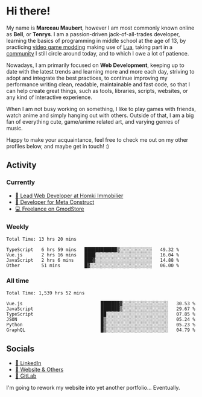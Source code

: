 # Hi there!

My name is **Marceau Maubert**, however I am most commonly known online as **Bell**, or **Tenrys**. I am a passion-driven jack-of-all-trades developer, learning the basics of programming in middle school at the age of 13, by practicing [video game modding](https://garrysmod.com) making use of [Lua](https://lua.org), taking part in a [community](https://metastruct.net) I still circle around today, and to which I owe a lot of patience.

Nowadays, I am primarily focused on **Web Development**, keeping up to date with the latest trends and learning more and more each day, striving to adopt  and integrate the best practices, to continue improving my performance writing clean, readable, maintainable and fast code, so that I can help create great things, such as tools, libraries, scripts, websites, or any kind of interactive experience.

When I am not busy working on something, I like to play games with friends, watch anime and simply hanging out with others. Outside of that, I am a big fan of everything cute, game/anime related art, and varying genres of music.

Happy to make your acquaintance, feel free to check me out on my other profiles below, and maybe get in touch! :)

## Activity

### Currently

- [🏢 Lead Web Developer at Homki Immobilier](https://homki-immobilier.com)
- [🎈 Developer for Meta Construct](https://metastruct.net)
- [💻 Freelance on GmodStore](https://www.gmodstore.com/users/Tenrys)

### Weekly
<!--START_SECTION:wakaWeekly-->

```text
Total Time: 13 hrs 20 mins

TypeScript   6 hrs 59 mins   ████████████▒░░░░░░░░░░░░   49.32 %
Vue.js       2 hrs 16 mins   ████░░░░░░░░░░░░░░░░░░░░░   16.04 %
JavaScript   2 hrs 6 mins    ███▓░░░░░░░░░░░░░░░░░░░░░   14.88 %
Other        51 mins         █▓░░░░░░░░░░░░░░░░░░░░░░░   06.00 %
```

<!--END_SECTION:wakaWeekly-->

### All time
<!--START_SECTION:wakaTotal-->

```text
Total Time: 1,539 hrs 52 mins

Vue.js                             ███████▓░░░░░░░░░░░░░░░░░   30.53 %
JavaScript                         ███████▒░░░░░░░░░░░░░░░░░   29.67 %
TypeScript                         ██░░░░░░░░░░░░░░░░░░░░░░░   07.85 %
JSON                               █▒░░░░░░░░░░░░░░░░░░░░░░░   05.24 %
Python                             █▒░░░░░░░░░░░░░░░░░░░░░░░   05.23 %
GraphQL                            █▒░░░░░░░░░░░░░░░░░░░░░░░   04.79 %
```

<!--END_SECTION:wakaTotal-->

## Socials

- [👔 LinkedIn](https://www.linkedin.com/in/marceau-maubert)
- [🔗 Website & Others](https://bell.moe)
- [🦊 GitLab](https://gitlab.com/Tenrys)

I'm going to rework my website into yet another portfolio... Eventually.
